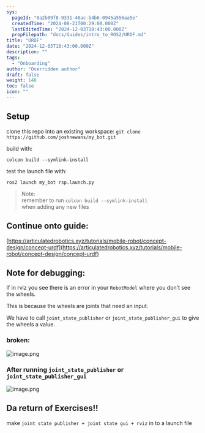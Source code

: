```yaml
---
sys:
  pageId: "0a2b09f8-9331-46ac-b4b6-0945a556aa5e"
  createdTime: "2024-08-21T00:29:00.000Z"
  lastEditedTime: "2024-12-03T18:43:00.000Z"
  propFilepath: "docs/Guides/intro_to_ROS2/URDF.md"
title: "URDF"
date: "2024-12-03T18:43:00.000Z"
description: ""
tags:
  - "Onboarding"
author: "Overridden author"
draft: false
weight: 148
toc: false
icon: ""
---
```


## Setup

clone this repo into an existing workspace:
`git clone https://github.com/joshnewans/my_bot.git`

build with:

`colcon build --symlink-install`

test the launch file with:

`ros2 launch my_bot rsp.launch.py`

> Note:  
> remember to run `colcon build --symlink-install`  
> when adding any new files

## Continue onto guide:

[https://articulatedrobotics.xyz/tutorials/mobile-robot/concept-design/concept-urdf](https://articulatedrobotics.xyz/tutorials/mobile-robot/concept-design/concept-urdf)

## Note for debugging:

If in rviz you see there is an error in your `RobotModel` where you don’t see the wheels.

This is because the wheels are joints that need an input. 

We have to call `joint_state_publisher` or `joint_state_publisher_gui` to give the wheels a value.

### broken:

![image.png](https://prod-files-secure.s3.us-west-2.amazonaws.com/d518164a-d88e-44d1-a4ee-3adb3bd8bce0/96a1d089-1f17-4dbf-8563-f2aef56a4d37/image.png?X-Amz-Algorithm=AWS4-HMAC-SHA256&X-Amz-Content-Sha256=UNSIGNED-PAYLOAD&X-Amz-Credential=ASIAZI2LB466T56OW5I4%2F20250515%2Fus-west-2%2Fs3%2Faws4_request&X-Amz-Date=20250515T110745Z&X-Amz-Expires=3600&X-Amz-Security-Token=IQoJb3JpZ2luX2VjEHMaCXVzLXdlc3QtMiJHMEUCIA2qDBQRRnmNYl1Hzw3%2FeQQ4oqPM6axlCoiryez67SICAiEA8FBNUXeGMhll3i8aGC46RuIlLXj3rWBot%2BMK1yWPgUkq%2FwMILBAAGgw2Mzc0MjMxODM4MDUiDEzQLeUWPP7MvcbauSrcAzKvvh%2FpV9ObOJSnlGJbDdaqit8fMGN64LNEtvIhor4r2LZmDO5%2BYcjHHCy9crIlFQybXDyRQQdDhJOunpQSo8pv7uRrFG%2BOSLKbqGIflrm5eF2tiojdKRaYOxrytExwslZS2z2yrTLLJik0hWzfpkADwW3jKSsHNjiSvL1smi1mRmJh931iWdVkhZHj%2BTt4M6EB5vPTmSmwVFQCWXpAKB00qKzc7paYfeO7k9b24WYXEaYKNzLGeSwo4mnllDMka5pFDDCKc0ytR1pELYfiOZqOHLZvCVHW%2F9A6BNhb02uhhy0zldVYsVmo9mIa4LgKg5DKc8Rq9FFQcXrrG6%2FmGJMe5t4Um5dOovjM6JGQH05FduuM30igbnoUYL0ku9YaDjsrd7Xnwh1sVh2A29XitWAO15js1lwth4z6NAd41R3OiO6uSKX5bTxM26rlPD2SYhZ7iP3ofNVlkQId985mmA4Do5qqxVUWe8WewL7oo7zlcIwogqva1PGQOqxPXi2D8r1tybp2Ye0vGAEd4USln4BxBhgW0fsI3b8akuqYERv8D8uFSI55Io9AE0yXGlCyJNNybeKxbvelU90BVQYegWeSiZujICMX%2BMbSohCZ5L4nZfPx2%2FYzhA0vb3CGMNmFl8EGOqUBu0zMrCbPhr9r8a%2BjSyr%2BaShjuJtsj6nZtusGz93MEAI9Pz8MB3999O2uT0rk%2FgmHkvpsoCXFOAm0Vr6pG%2BD%2BgekmtFTJAP73tDqCKDK0Iz1p%2FB%2F6XHMrShSmfxfSdiz2L2QFMkebJcOowJIj%2FC3EtziV9YLO0zNLbJblkiLAYfX0tFtoQPD4hdaoSLRv542awWw243JWX8RNbrI6cDst3ivfbaqU&X-Amz-Signature=18ec0738a42bb6b4185dd79ca15ff84cd0501815f0cd8dea1cbc6631145868c9&X-Amz-SignedHeaders=host&x-id=GetObject)

### After running `joint_state_publisher` or `joint_state_publisher_gui`

![image.png](https://prod-files-secure.s3.us-west-2.amazonaws.com/d518164a-d88e-44d1-a4ee-3adb3bd8bce0/130c99c7-1b0b-4031-9953-844fc3950ff4/image.png?X-Amz-Algorithm=AWS4-HMAC-SHA256&X-Amz-Content-Sha256=UNSIGNED-PAYLOAD&X-Amz-Credential=ASIAZI2LB466T56OW5I4%2F20250515%2Fus-west-2%2Fs3%2Faws4_request&X-Amz-Date=20250515T110745Z&X-Amz-Expires=3600&X-Amz-Security-Token=IQoJb3JpZ2luX2VjEHMaCXVzLXdlc3QtMiJHMEUCIA2qDBQRRnmNYl1Hzw3%2FeQQ4oqPM6axlCoiryez67SICAiEA8FBNUXeGMhll3i8aGC46RuIlLXj3rWBot%2BMK1yWPgUkq%2FwMILBAAGgw2Mzc0MjMxODM4MDUiDEzQLeUWPP7MvcbauSrcAzKvvh%2FpV9ObOJSnlGJbDdaqit8fMGN64LNEtvIhor4r2LZmDO5%2BYcjHHCy9crIlFQybXDyRQQdDhJOunpQSo8pv7uRrFG%2BOSLKbqGIflrm5eF2tiojdKRaYOxrytExwslZS2z2yrTLLJik0hWzfpkADwW3jKSsHNjiSvL1smi1mRmJh931iWdVkhZHj%2BTt4M6EB5vPTmSmwVFQCWXpAKB00qKzc7paYfeO7k9b24WYXEaYKNzLGeSwo4mnllDMka5pFDDCKc0ytR1pELYfiOZqOHLZvCVHW%2F9A6BNhb02uhhy0zldVYsVmo9mIa4LgKg5DKc8Rq9FFQcXrrG6%2FmGJMe5t4Um5dOovjM6JGQH05FduuM30igbnoUYL0ku9YaDjsrd7Xnwh1sVh2A29XitWAO15js1lwth4z6NAd41R3OiO6uSKX5bTxM26rlPD2SYhZ7iP3ofNVlkQId985mmA4Do5qqxVUWe8WewL7oo7zlcIwogqva1PGQOqxPXi2D8r1tybp2Ye0vGAEd4USln4BxBhgW0fsI3b8akuqYERv8D8uFSI55Io9AE0yXGlCyJNNybeKxbvelU90BVQYegWeSiZujICMX%2BMbSohCZ5L4nZfPx2%2FYzhA0vb3CGMNmFl8EGOqUBu0zMrCbPhr9r8a%2BjSyr%2BaShjuJtsj6nZtusGz93MEAI9Pz8MB3999O2uT0rk%2FgmHkvpsoCXFOAm0Vr6pG%2BD%2BgekmtFTJAP73tDqCKDK0Iz1p%2FB%2F6XHMrShSmfxfSdiz2L2QFMkebJcOowJIj%2FC3EtziV9YLO0zNLbJblkiLAYfX0tFtoQPD4hdaoSLRv542awWw243JWX8RNbrI6cDst3ivfbaqU&X-Amz-Signature=fbb55a6b1e9b9f9de1472c54bc3b184218f4dfb21f122bd679370e71e68acc59&X-Amz-SignedHeaders=host&x-id=GetObject)

## Da return of Exercises!!

make `joint state publisher + joint state gui + rviz` in to a launch file
